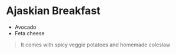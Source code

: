 # Ajaskian Breakfast 
- Avocado
- Feta cheese


> It comes with spicy veggie potatoes and homemade coleslaw
